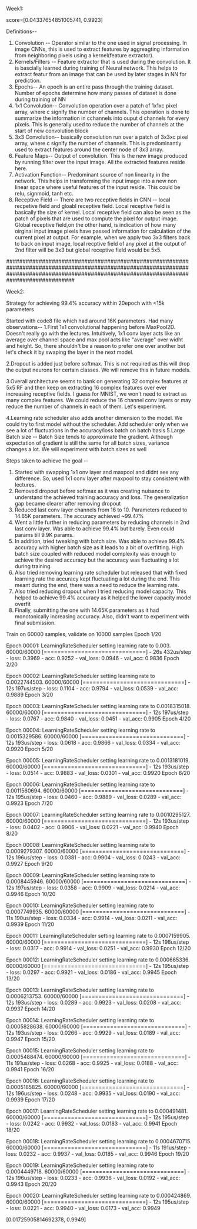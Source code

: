 Week1:

score=[0.04337654851005741, 0.9923]

Definitions--

1. Convolution -- Operator similar to the one used in signal processing. In image CNNs, this is used to extract features by aggreagting information from neighboring
pixels using a kernel(feature extractor). 
2. Kernels/Filters -- Feature extractor that is used during the convolution. It is bascially learned during training of Neural network. This helps to extract featur from 
an image that can be used by later stages in NN for prediction. 
3. Epochs-- An epoch is an entire pass through the training dataset. Number of epochs determine how many passes of dataset is done during training of NN
4. 1x1 Convolution-- Convolution operation over a patch of 1x1xc pixel array, where c signify the number of channels. This operation is done to summarize the information in cchannels 
into ouput d channels for every pixels. This is generally used to reduce the number of channels at the start of new convolution block 
5. 3x3 Convolution-- basically convolution run over a patch of 3x3xc pixel array, where c signify the number of channels. This is predominantly used to extract features around the center node of 3x3 array. 
6.  Feature Maps-- Output of convolution. This is the new image produced by running filter over the input image. All the extracted features reside here. 
7. Activation Function-- Predominant source of non linearity in the network. This helps in transforming the input image into a new non linear space where useful features of the input
reside. This could be relu, signmoid, tanh etc.
8. Receptive Field -- There are two receptive fields in CNN -- local recpetive field and gloabl receptive field. Local receptive field is basically the size of  kernel. 
Local receptive field can also be seen as the patch of pixels that are used to compute the pixel for output image. Global receptive field,on the other hand, is indication of how many oirginal input image pixels have passed information
for calculation of  the current pixel at output. For example, when we apply two 3x3 filters back to back on input image, local recptive field of any pixel at the output of 2nd filter will be 3x3 but global receptive field would be 5x5.

#############################################################################################################################################################################################

Week2:


Strategy for achieving 99.4% accuracy within 20epoch with <15k parameters

Started with code8 file which had around 16K parameters. Had many observations--
1.First 1x1 convolutional happening before MaxPool2D. Doesn't really go with the lectures. Intuitively, 1x1 conv layer acts like an average over channel 
  space and max pool acts like "average" over widht and height. So, there shouldn't be a reason to prefer one over another but let's check it by swaping the layer in the next model.

2.Dropout is added just before softmax. This is not required as this will drop the output neurons for certain classes. We will remove this in future models.

3.Overall architecture seems to bank on generating 32 complex features at 5x5 RF and then keep on extracting 16 complex features over ever increasing receptive fields. 
  I guess for MNIST, we won't need to extract as many complex features. We could reduce the 16 channel conv layers or may reduce the number of channels in each of them. Let's experiment.

4.Learning rate scheduler also adds another dimension to the model. We could try to first model without the scheduler. Add scheduler only when we see a lot of fluctuations 
  in the accuracy/loss batch on batch basis
5.Large Batch size -- Batch Size tends to approximate the gradient. Although expectation of gradient is still the same for all batch sizes, variance changes a lot. 
  We will experiment with batch sizes as well

Steps taken to achieve the goal --
1. Started with swapping 1x1 onv layer and maxpool and didnt see any difference. So, used 1x1 conv layer after maxpool to stay consistent with lectures.
2. Removed dropout before softmax as it was creating nuisance to understand the achieved training accuracy and loss. The generalization gap became clearer after removing dropout
3. Reduced last conv layer channels from 16 to 10. Parameters reduced to 14.65K parameters. The accuracy achieved ~99.47% 
4. Went a little further in reducing parameters by reducing channels in 2nd last conv layer. Was able to achieve 99.4% but barely. Even could params till 9.9K params. 
5. In addition, tried tweaking with batch size. Was able to achieve 99.4% accuracy with higher batch size as it leads to a bit of overfitting. High batch size coupled with reduced 
model complexity was enough to achieve the desired accuracy but the accuracy was fluctuating a lot during training. 
6. Also tried removing learning rate scheduler but released that with fixed learning rate the accuracy kept fluctuating a lot during the end. 
   This meant during the end, there was a need to reduce the learning rate.
7. Also tried reducing dropout when I tried reducing model capacity. This helped to achieve 99.4% accuracy as it helped the lower capacity model overfit
7. Finally, submitting the one with 14.65K parameters as it had monotonically increasing accuracy. Also, didn't want to experiment with final submission.


Train on 60000 samples, validate on 10000 samples
Epoch 1/20

Epoch 00001: LearningRateScheduler setting learning rate to 0.003.
60000/60000 [==============================] - 26s 432us/step - loss: 0.3969 - acc: 0.9252 - val_loss: 0.0946 - val_acc: 0.9836
Epoch 2/20

Epoch 00002: LearningRateScheduler setting learning rate to 0.0022744503.
60000/60000 [==============================] - 12s 197us/step - loss: 0.1104 - acc: 0.9794 - val_loss: 0.0539 - val_acc: 0.9889
Epoch 3/20

Epoch 00003: LearningRateScheduler setting learning rate to 0.0018315018.
60000/60000 [==============================] - 12s 197us/step - loss: 0.0767 - acc: 0.9840 - val_loss: 0.0451 - val_acc: 0.9905
Epoch 4/20

Epoch 00004: LearningRateScheduler setting learning rate to 0.0015329586.
60000/60000 [==============================] - 12s 193us/step - loss: 0.0618 - acc: 0.9866 - val_loss: 0.0334 - val_acc: 0.9920
Epoch 5/20

Epoch 00005: LearningRateScheduler setting learning rate to 0.0013181019.
60000/60000 [==============================] - 12s 193us/step - loss: 0.0514 - acc: 0.9883 - val_loss: 0.0301 - val_acc: 0.9920
Epoch 6/20

Epoch 00006: LearningRateScheduler setting learning rate to 0.0011560694.
60000/60000 [==============================] - 12s 195us/step - loss: 0.0460 - acc: 0.9889 - val_loss: 0.0289 - val_acc: 0.9923
Epoch 7/20

Epoch 00007: LearningRateScheduler setting learning rate to 0.0010295127.
60000/60000 [==============================] - 12s 193us/step - loss: 0.0402 - acc: 0.9906 - val_loss: 0.0221 - val_acc: 0.9940
Epoch 8/20

Epoch 00008: LearningRateScheduler setting learning rate to 0.0009279307.
60000/60000 [==============================] - 12s 196us/step - loss: 0.0381 - acc: 0.9904 - val_loss: 0.0243 - val_acc: 0.9927
Epoch 9/20

Epoch 00009: LearningRateScheduler setting learning rate to 0.0008445946.
60000/60000 [==============================] - 12s 197us/step - loss: 0.0358 - acc: 0.9909 - val_loss: 0.0214 - val_acc: 0.9946
Epoch 10/20

Epoch 00010: LearningRateScheduler setting learning rate to 0.0007749935.
60000/60000 [==============================] - 11s 190us/step - loss: 0.0334 - acc: 0.9914 - val_loss: 0.0211 - val_acc: 0.9939
Epoch 11/20

Epoch 00011: LearningRateScheduler setting learning rate to 0.0007159905.
60000/60000 [==============================] - 12s 198us/step - loss: 0.0317 - acc: 0.9914 - val_loss: 0.0251 - val_acc: 0.9930
Epoch 12/20

Epoch 00012: LearningRateScheduler setting learning rate to 0.000665336.
60000/60000 [==============================] - 12s 195us/step - loss: 0.0297 - acc: 0.9921 - val_loss: 0.0186 - val_acc: 0.9945
Epoch 13/20

Epoch 00013: LearningRateScheduler setting learning rate to 0.0006213753.
60000/60000 [==============================] - 12s 193us/step - loss: 0.0289 - acc: 0.9923 - val_loss: 0.0208 - val_acc: 0.9937
Epoch 14/20

Epoch 00014: LearningRateScheduler setting learning rate to 0.0005828638.
60000/60000 [==============================] - 12s 193us/step - loss: 0.0266 - acc: 0.9929 - val_loss: 0.0189 - val_acc: 0.9947
Epoch 15/20

Epoch 00015: LearningRateScheduler setting learning rate to 0.0005488474.
60000/60000 [==============================] - 11s 191us/step - loss: 0.0268 - acc: 0.9925 - val_loss: 0.0188 - val_acc: 0.9941
Epoch 16/20

Epoch 00016: LearningRateScheduler setting learning rate to 0.0005185825.
60000/60000 [==============================] - 12s 196us/step - loss: 0.0248 - acc: 0.9935 - val_loss: 0.0190 - val_acc: 0.9939
Epoch 17/20

Epoch 00017: LearningRateScheduler setting learning rate to 0.000491481.
60000/60000 [==============================] - 12s 195us/step - loss: 0.0242 - acc: 0.9932 - val_loss: 0.0183 - val_acc: 0.9941
Epoch 18/20

Epoch 00018: LearningRateScheduler setting learning rate to 0.0004670715.
60000/60000 [==============================] - 11s 191us/step - loss: 0.0232 - acc: 0.9937 - val_loss: 0.0185 - val_acc: 0.9946
Epoch 19/20

Epoch 00019: LearningRateScheduler setting learning rate to 0.0004449718.
60000/60000 [==============================] - 12s 196us/step - loss: 0.0233 - acc: 0.9936 - val_loss: 0.0192 - val_acc: 0.9943
Epoch 20/20

Epoch 00020: LearningRateScheduler setting learning rate to 0.000424869.
60000/60000 [==============================] - 12s 195us/step - loss: 0.0221 - acc: 0.9940 - val_loss: 0.0173 - val_acc: 0.9949



[0.01725905814692378, 0.9949]

